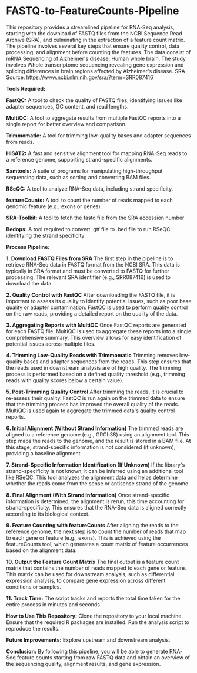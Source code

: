 # FASTQ-to-FeatureCounts-Pipeline


This repository provides a streamlined pipeline for RNA-Seq analysis, starting with the download of FASTQ files from the NCBI Sequence Read Archive (SRA), and culminating in the extraction of a feature count matrix. The pipeline involves several key steps that ensure quality control, data processing, and alignment before counting the features.
The data consist of mRNA Sequencing of Alzheimer's disease, Human whole brain. The study involves Whole transcriptome sequencing revealing gene expression and splicing differences in brain regions affected by Alzheimer's disease. 
SRA Source: https://www.ncbi.nlm.nih.gov/sra/?term=SRR087416

**Tools Required:**

**FastQC:** A tool to check the quality of FASTQ files, identifying issues like adapter sequences, GC content, and read lengths.

**MultiQC:** A tool to aggregate results from multiple FastQC reports into a single report for better overview and comparison.

**Trimmomatic:** A tool for trimming low-quality bases and adapter sequences from reads.

**HISAT2:** A fast and sensitive alignment tool for mapping RNA-Seq reads to a reference genome, supporting strand-specific alignments.

**Samtools:** A suite of programs for manipulating high-throughput sequencing data, such as sorting and converting BAM files.

**RSeQC:** A tool to analyze RNA-Seq data, including strand specificity.

**featureCounts:** A tool to count the number of reads mapped to each genomic feature (e.g., exons or genes).

**SRA-Toolkit:** A tool to fetch the fastq file from the SRA accession number

**Bedops:** A tool required to convert .gtf file to .bed file to run RSeQC identifying the strand specificity 




**Process Pipeline:**

**1. Download FASTQ Files from SRA**
The first step in the pipeline is to retrieve RNA-Seq data in FASTQ format from the NCBI SRA. This data is typically in SRA format and must be converted to FASTQ for further processing. The relevant SRA identifier (e.g., SRR087416) is used to download the data.

**2. Quality Control with FastQC**
After downloading the FASTQ file, it is important to assess its quality to identify potential issues, such as poor base quality or adapter contamination. FastQC is used to perform quality control on the raw reads, providing a detailed report on the quality of the data.

**3. Aggregating Reports with MultiQC**
Once FastQC reports are generated for each FASTQ file, MultiQC is used to aggregate these reports into a single comprehensive summary. This overview allows for easy identification of potential issues across multiple files.

**4. Trimming Low-Quality Reads with Trimmomatic**
Trimming removes low-quality bases and adapter sequences from the reads. This step ensures that the reads used in downstream analysis are of high quality. The trimming process is performed based on a defined quality threshold (e.g., trimming reads with quality scores below a certain value).

**5. Post-Trimming Quality Control**
After trimming the reads, it is crucial to re-assess their quality. FastQC is run again on the trimmed data to ensure that the trimming process has improved the overall quality of the reads. MultiQC is used again to aggregate the trimmed data's quality control reports.

**6. Initial Alignment (Without Strand Information)**
The trimmed reads are aligned to a reference genome (e.g., GRCh38) using an alignment tool. This step maps the reads to the genome, and the result is stored in a BAM file. At this stage, strand-specific information is not considered (if unknown), providing a baseline alignment.

**7. Strand-Specific Information Identification (If Unknown)**
If the library's strand-specificity is not known, it can be inferred using an additional tool like RSeQC. This tool analyzes the alignment data and helps determine whether the reads come from the sense or antisense strand of the genome.

**8. Final Alignment (With Strand Information)**
Once strand-specific information is determined, the alignment is rerun, this time accounting for strand-specificity. This ensures that the RNA-Seq data is aligned correctly according to its biological context.

**9. Feature Counting with featureCounts**
After aligning the reads to the reference genome, the next step is to count the number of reads that map to each gene or feature (e.g., exons). This is achieved using the featureCounts tool, which generates a count matrix of feature occurrences based on the alignment data.

**10. Output the Feature Count Matrix**
The final output is a feature count matrix that contains the number of reads mapped to each gene or feature. This matrix can be used for downstream analysis, such as differential expression analysis, to compare gene expression across different conditions or samples.

**11. Track Time:**
The script tracks and reports the total time taken for the entire process in minutes and seconds.

**How to Use This Repository:** 
Clone the repository to your local machine. Ensure that the required R packages are installed. Run the analysis script to reproduce the results.

**Future Improvements:** 
Explore upstream and downstream analysis.

**Conclusion:**
By following this pipeline, you will be able to generate RNA-Seq feature counts starting from raw FASTQ data and obtain an overview of the sequencing quality, alignment results, and gene expression.
